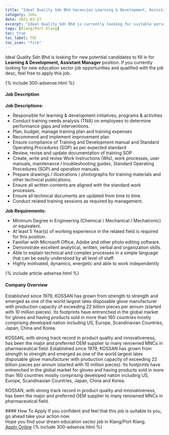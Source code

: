 ```yaml
---
title: "Ideal Quality Sdn Bhd Vacancies Learning & Development, Assistant Manager" 
category: Jobs 
date: 2021-03-27 
excerpt: "Ideal Quality Sdn Bhd is currently looking for suitable person to fill in the Learning & Development, Assistant Manager which positioned at Klang/Port Klang" 
tags: [Klang/Port Klang] 
toc: true 
toc_label: TOC 
toc_icon: "fire" 
--- 
```


<p>Ideal Quality Sdn Bhd is looking for new potential candidates to fill in for <b>Learning & Development, Assistant Manager</b> position. If you currently looking for new education sector job opportunities and qualified with the job desc, feel free to apply this job.
</p>{% include 300-adsense.html %} 
<div><div><h4>Job Description</h4></div><div><div><span><div><p><strong>Job Descriptions:</strong></p><ul><li>Responsible for learning &amp; development initiatives, programs &amp; activities</li><li>Conduct training needs analysis (TNA) on employees to determine performance gaps and interventions.</li><li><span>Plan, budget, manage training plan and training expenses</span></li><li><span>Recommend and implement improvement plan</span></li><li><span>Ensure compliance of Training and Development manual and Standard Operating Procedures (SOP) as per expected standard</span></li><li><span>Review, revise and update documentation of training SOP</span></li><li>Create, write and revise Work Instructions (Wls), work processes, user manuals, maintenance <em>I </em>troubleshooting guides, Standard Operating Procedures (SOP) and operation manuals.</li><li>Prepare drawings / illustrations / photographs for training materials and other technical publications.</li><li>Ensure all written contents are aligned with the standard work processes.</li><li>Ensure all technical documents are updated from time to time.</li><li>Conduct related training sessions as required by management.</li></ul><p><strong>Job Requirements:</strong></p><ul><li>Minimum Degree in Engineering (Chemical / Mechanical / Mechatronic) or equivalent.</li><li>At least 5 Year(s) of working experience in the related field is required for this position.</li><li>Familiar with Microsoft Office, Adobe and other photo editing software.</li><li>Demonstrate excellent analytical, written, verbal and organization skills.</li><li>Able to explain technical and complex processes in a simple language that can be easily understood by all level of staff.</li><li>Highly motivated, dynamics, energetic and able to work independently</li></ul></div></span></div></div></div> 
{% include article-adsense.html %} 
<div><div><h4>Company Overview</h4></div><div><div><span><div><p>Established since 1979, KOSSAN has grown from strength to strength and emerged as one of the world largest latex disposable glove manufacturer with production capacity of exceeding 22 billion pieces per annum (started with 10 million pieces). Its footprints have entrenched in the global market for gloves and having products sold in more than 160 countries mostly comprising developed nation including US, Europe, Scandinavian Countries, Japan, China and Korea.</p><p>KOSSAN, with strong track record in product quality and innovativeness, has been the major and preferred OEM supplier to many renowned MNCs in pharmaceutical field. Established since 1979, KOSSAN has grown from strength to strength and emerged as one of the world largest latex disposable glove manufacturer with production capacity of exceeding 22 billion pieces per annum (started with 10 million pieces). Its footprints have entrenched in the global market for gloves and having products sold in more than 160 countries mostly comprising developed nation including US, Europe, Scandinavian Countries, Japan, China and Korea.</p><p>KOSSAN, with strong track record in product quality and innovativeness, has been the major and preferred OEM supplier to many renowned MNCs in pharmaceutical field.</p></div></span></div></div></div> 
#### How To Apply 
If you confident and feel that this job is suitable to you, go ahead take your action now. <br/> 
Hope you find your dream education sector job in Klang/Port Klang. <br/> 
<a href="https://www.jobstreet.com.my/en/job/learning-development-assistant-manager-4518387?jobId=jobstreet-my-job-4518387" class="btn btn--info" target="_blank" rel="nofollow noopenner">Apply Online</a> 
{% include 300-adsense.html %} 
